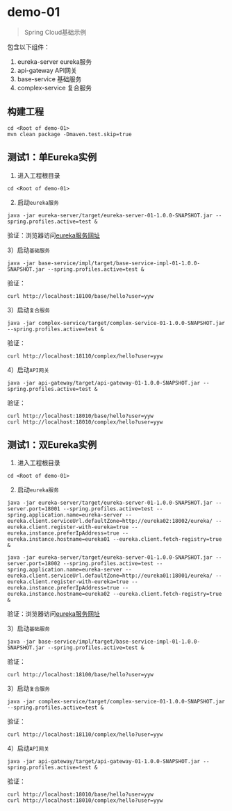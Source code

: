 demo-01
=======

> Spring Cloud基础示例

包含以下组件：

1. eureka-server eureka服务
2. api-gateway API网关
3. base-service 基础服务
4. complex-service 复合服务

## 构建工程

```
cd <Root of demo-01>
mvn clean package -Dmaven.test.skip=true
```

## 测试1：单Eureka实例

1) 进入工程根目录

```
cd <Root of demo-01>
```

2) 启动`eureka服务`
```
java -jar eureka-server/target/eureka-server-01-1.0.0-SNAPSHOT.jar --spring.profiles.active=test &
```

验证：浏览器访问[eureka服务网址](http://localhost:18000/)

3）启动`基础服务`

```
java -jar base-service/impl/target/base-service-impl-01-1.0.0-SNAPSHOT.jar --spring.profiles.active=test &
```

验证：

```
curl http://localhost:18100/base/hello?user=yyw
```


3）启动`复合服务`

```
java -jar complex-service/target/complex-service-01-1.0.0-SNAPSHOT.jar --spring.profiles.active=test &
```

验证：

```
curl http://localhost:18110/complex/hello?user=yyw
```

4）启动`API网关`

```
java -jar api-gateway/target/api-gateway-01-1.0.0-SNAPSHOT.jar --spring.profiles.active=test &
```

验证：

```
curl http://localhost:18010/base/hello?user=yyw
curl http://localhost:18010/complex/hello?user=yyw
```

## 测试1：双Eureka实例

1) 进入工程根目录

```
cd <Root of demo-01>
```

2) 启动`eureka服务`
```
java -jar eureka-server/target/eureka-server-01-1.0.0-SNAPSHOT.jar --server.port=18001 --spring.profiles.active=test --spring.application.name=eureka-server --eureka.client.serviceUrl.defaultZone=http://eureka02:18002/eureka/ --eureka.client.register-with-eureka=true --eureka.instance.preferIpAddress=true --eureka.instance.hostname=eureka01 --eureka.client.fetch-registry=true &

java -jar eureka-server/target/eureka-server-01-1.0.0-SNAPSHOT.jar --server.port=18002 --spring.profiles.active=test --spring.application.name=eureka-server --eureka.client.serviceUrl.defaultZone=http://eureka01:18001/eureka/ --eureka.client.register-with-eureka=true --eureka.instance.preferIpAddress=true --eureka.instance.hostname=eureka02 --eureka.client.fetch-registry=true &
```

验证：浏览器访问[eureka服务网址](http://localhost:18000/)

3）启动`基础服务`

```
java -jar base-service/impl/target/base-service-impl-01-1.0.0-SNAPSHOT.jar --spring.profiles.active=test &
```

验证：

```
curl http://localhost:18100/base/hello?user=yyw
```


3）启动`复合服务`

```
java -jar complex-service/target/complex-service-01-1.0.0-SNAPSHOT.jar --spring.profiles.active=test &
```

验证：

```
curl http://localhost:18110/complex/hello?user=yyw
```

4）启动`API网关`

```
java -jar api-gateway/target/api-gateway-01-1.0.0-SNAPSHOT.jar --spring.profiles.active=test &
```

验证：

```
curl http://localhost:18010/base/hello?user=yyw
curl http://localhost:18010/complex/hello?user=yyw
```
